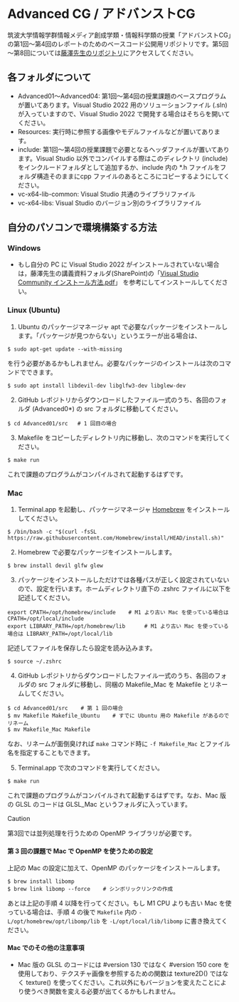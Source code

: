 # Advanced CG / アドバンストCG
筑波大学情報学群情報メディア創成学類・情報科学類の授業「アドバンストCG」の第1回～第4回のレポートのためのベースコード公開用リポジトリです。第5回～第8回については[藤澤先生のリポジトリ](https://github.com/fujis/advancedcg)にアクセスしてください。

## 各フォルダについて
* Advanced01～Advanced04: 第1回～第4回の授業課題のベースプログラムが置いてあります。Visual Studio 2022 用のソリューションファイル (.sln) が入っていますので、Visual Studio 2022 で開発する場合はそちらを開いてください。
* Resources: 実行時に参照する画像やモデルファイルなどが置いてあります。
* include: 第1回～第4回の授業課題で必要となるヘッダファイルが置いてあります。Visual Studio 以外でコンパイルする際はこのディレクトリ (include) をインクルードフォルダとして追加するか、include 内の *.h ファイルをフォルダ構造そのままにcpp ファイルのあるところにコピーするようにしてください。
* vc-x64-lib-common: Visual Studio 共通のライブラリファイル
* vc-x64-libs: Visual Studio のバージョン別のライブラリファイル

## 自分のパソコンで環境構築する方法
### Windows
* もし自分の PC に Visual Studio 2022 がインストールされていない場合は，藤澤先生の講義資料フォルダ(SharePoint)の「[Visual Studio Community インストール方法.pdf](https://o365tsukuba.sharepoint.com/sites/msteams_087e13/Shared%20Documents/Forms/AllItems.aspx?id=%2Fsites%2Fmsteams%5F087e13%2FShared%20Documents%2FGeneral%2Fadvancedcg&p=true&ga=1)」 を参考にしてインストールしてください。

### Linux (Ubuntu)
1. Ubuntu のパッケージマネージャ apt で必要なパッケージをインストールします。「パッケージが見つからない」というエラーが出る場合は、
```
$ sudo apt-get update --with-missing
```
を行う必要があるかもしれません。必要なパッケージのインストールは次のコマンドでできます。
```
$ sudo apt install libdevil-dev libglfw3-dev libglew-dev
```
2. GitHub レポジトリからダウンロードしたファイル一式のうち、各回のフォルダ (Advanced0*) の src フォルダに移動してください。
```
$ cd Advanced01/src   # 1 回目の場合
```
3. Makefile をコピーしたディレクトリ内に移動し、次のコマンドを実行してください。
```
$ make run
```
これで課題のプログラムがコンパイルされて起動するはずです。

### Mac
1. Terminal.app を起動し、パッケージマネージャ [Homebrew](https://brew.sh/) をインストールしてください。
```
$ /bin/bash -c "$(curl -fsSL https://raw.githubusercontent.com/Homebrew/install/HEAD/install.sh)"
```
2. Homebrew で必要なパッケージをインストールします。
```
$ brew install devil glfw glew
```
3. パッケージをインストールしただけでは各種パスが正しく設定されていないので、設定を行います。ホームディレクトリ直下の .zshrc ファイルに以下を記述してください。
```
export CPATH=/opt/homebrew/include    # M1 より古い Mac を使っている場合は CPATH=/opt/local/include
export LIBRARY_PATH=/opt/homebrew/lib      # M1 より古い Mac を使っている場合は LIBRARY_PATH=/opt/local/lib
```
記述してファイルを保存したら設定を読み込みます。
```
$ source ~/.zshrc
```
4. GitHub レポジトリからダウンロードしたファイル一式のうち、各回のフォルダの src フォルダに移動し、同梱の Makefile_Mac を Makefile とリネームしてください。
```
$ cd Advanced01/src    # 第 1 回の場合
$ mv Makefile Makefile_Ubuntu    # すでに Ubuntu 用の Makefile があるのでリネーム
$ mv Makefile_Mac Makefile
```
なお、リネームが面倒臭ければ `make` コマンド時に `-f Makefile_Mac` とファイル名を指定することもできます。

5. Terminal.app で次のコマンドを実行してください。
```
$ make run
```
これで課題のプログラムがコンパイルされて起動するはずです。なお、Mac 版の GLSL のコードは GLSL_Mac というフォルダに入っています。

> [!CAUTION]
> 第3回では並列処理を行うための OpenMP ライブラリが必要です。

#### 第 3 回の課題で Mac で OpenMP を使うための設定
上記の Mac の設定に加えて、OpenMP のパッケージをインストールします。
```
$ brew install libomp
$ brew link libomp --force    # シンボリックリンクの作成
```
あとは上記の手順 4 以降を行ってください。もし M1 CPU よりも古い Mac を使っている場合は、手順 4 の後で `Makefile` 内の `-L/opt/homebrew/opt/libomp/lib` を `-L/opt/local/lib/libomp` に書き換えてください。

#### Mac でのその他の注意事項
* Mac 版の GLSL のコードには #version 130 ではなく #version 150 core を使用しており、テクスチャ画像を参照するための関数は texture2D() ではなく texture() を使ってください。これ以外にもバージョンを変えたことにより使うべき関数を変える必要が出てくるかもしれません。
